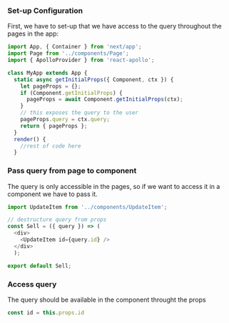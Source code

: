 ### Set-up Configuration
First, we have to set-up that we have access to the query throughout the pages in the app:
```js
import App, { Container } from 'next/app';
import Page from '../components/Page';
import { ApolloProvider } from 'react-apollo';

class MyApp extends App {
  static async getInitialProps({ Component, ctx }) {
    let pageProps = {};
    if (Component.getInitialProps) {
      pageProps = await Component.getInitialProps(ctx);
    }
    // this exposes the query to the user
    pageProps.query = ctx.query;
    return { pageProps };
  }
  render() {
    //rest of code here
  }
```

### Pass query from page to component
The query is only accessible in the pages, so if we want to access it in a component we have to pass it. 
```js
import UpdateItem from '../components/UpdateItem';

// destructure query from props
const Sell = ({ query }) => (
  <div>
    <UpdateItem id={query.id} />
  </div>
  );

export default Sell;
```


### Access query 
The query should be available in the component throught the props
```js
const id = this.props.id
```